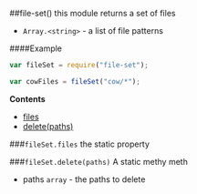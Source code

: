 <a name="module_file-set"></a>
##file-set()
this module returns a set of files


-  `Array.<string>` - a list of file patterns

  
####Example
```js
var fileSet = require("file-set");

var cowFiles = fileSet("cow/*");
```
**Contents**
* [files](#module_file-set#files)
* [delete(paths)](#module_file-set#delete)

<a name="module_file-set#files"></a>
###`fileSet.files`
the static property

  
<a name="module_file-set#delete"></a>
###`fileSet.delete(paths)`
A static methy meth


- paths `array` - the paths to delete

